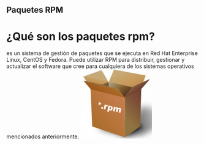 ## Paquetes RPM
# ¿Qué son los paquetes rpm?
es un sistema de gestión de paquetes que se ejecuta en Red Hat Enterprise Linux, CentOS y Fedora. Puede utilizar RPM para distribuir, gestionar y actualizar el software que cree para cualquiera de los sistemas operativos mencionados anteriormente.
![image](rpm.png)
